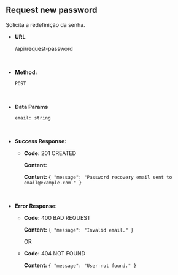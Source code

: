 ## **Request new password**

Solicita a redefinição da senha.

- **URL**

  /api/request-password

</br>

- **Method:**

  `POST`

</br>

- **Data Params**

  `email: string`

</br>

- **Success Response:**

  - **Code:** 201 CREATED

    **Content:**

    **Content:** `{ "message": "Password recovery email sent to email@example.com." }`

</br>

- **Error Response:**

  - **Code:** 400 BAD REQUEST

    **Content:** `{ "message": "Invalid email." }`

    OR

  - **Code:** 404 NOT FOUND

    **Content:** `{ "message": "User not found." }`
